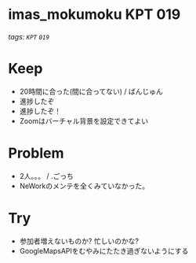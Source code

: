 # imas_mokumoku KPT 019

###### tags: `KPT` `019`

# Keep

- 20時間に合った(間に合ってない) / ばんじゅん
- 進捗したぞ
- 進捗したぞ！
- Zoomはバーチャル背景を設定できてよい

# Problem

- 2人。。。 / .ごっち
- NeWorkのメンテを全くみていなかった。


# Try

- 参加者増えないものか? 忙しいのかな?
- GoogleMapsAPIをむやみにたたき過ぎないようにする
